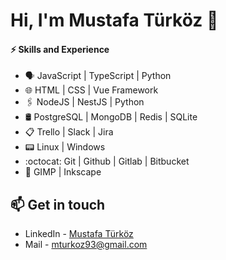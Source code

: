 # Hi, I'm Mustafa Türköz 👋

#### ⚡ Skills and Experience
* 🗣 JavaScript | TypeScript | Python
* 🌐 HTML | CSS | Vue Framework
* 🖇️ NodeJS | NestJS | Python
* 🛢️ PostgreSQL | MongoDB | Redis | SQLite
* 📋 Trello | Slack | Jira
* 📟 Linux | Windows
* :octocat: Git | Github | Gitlab | Bitbucket 
* 🎨 GIMP | Inkscape

## 📫 Get in touch
- LinkedIn - [Mustafa Türköz](https://in.linkedin.com/in/mturkoz)
- Mail - [mturkoz93@gmail.com](mailto:mturkoz93@gmail.com)

<!--
**mturkoz93/mturkoz93** is a ✨ _special_ ✨ repository because its `README.md` (this file) appears on your GitHub profile.

Here are some ideas to get you started:

- 🔭 I’m currently working on ...
- 🌱 I’m currently learning ...
- 👯 I’m looking to collaborate on ...
- 🤔 I’m looking for help with ...
- 💬 Ask me about ...
- 📫 How to reach me: ...
- 😄 Pronouns: ...
- ⚡ Fun fact: ...
-->
